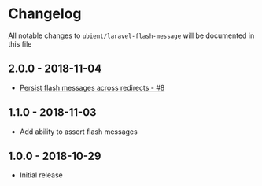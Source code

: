 # Changelog

All notable changes to `ubient/laravel-flash-message` will be documented in this file

## 2.0.0 - 2018-11-04
- [Persist flash messages across redirects - #8](https://github.com/ubient/laravel-flash-message/issues/8)

## 1.1.0 - 2018-11-03
- Add ability to assert flash messages

## 1.0.0 - 2018-10-29

- Initial release
